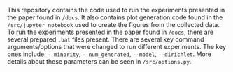 This repository contains the code used to run the experiments presented in the paper found in ```/docs```. It also contains plot generation code found in the ```/src/jupyter_notebook``` used to create the figures from the collected data.
To run the experiments presented in the paper found in ```/docs```, there are several prepared ```.bat``` files present. There are several key command arguments/options that were changed to run different experiments.
The key ones include: ```--minority```, ```--num_generated```, ```--model```, ```--dirichlet```. More details about these parameters can be seen in ```/src/options.py```.
